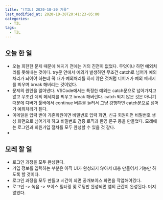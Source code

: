 ```yaml
---
title: "(TIL) 2020-10-30 기록"
last_modified_at: 2020-10-30T20:41:23-05:00
categories:
  - TIL
tags:
  - TIL
---
```


## 오늘 한 일

- 오늘 희한한 문제 때문에 해지기 전에는 거의 진전이 없었다. 무엇이냐 하면 예외처리를 못해내는 것이다. try문 안에서 예외가 발생하면 무조건 catch로 넘어가 예외처리가 되어야 하는데 꼭 내가 예외처리를 하지 않은 것처럼 디버거가 예외 메세지를 띄우며 break 해버리는 것이었다.
- 문제의 원인을 알아냈다. VSCode에서는 특정한 예외는 catch문으로 넘어가지고 않고 무조건 예외 메세지를 띄우고 break 해버린다. catch 되지 않은 것은 아니기 때문에 디버거 툴바에서 continue 버튼을 눌러서 그냥 강행하면 catch문으로 넘어가 예외처리가 된다.
- 이메일을 입력 받아 기존회원이면 비밀번호 입력 화면, 신규 회원이면 비밀번호 생성 화면으로 넘어가게 하고 비밀번호 검증 로직과 환영 문구 등을 만들었다. 모레에는 로그인과 회원가입 절차를 모두 완성할 수 있을 것 같다.
- 
## 모레 할 일
- 로그인 과정을 모두 완성한다.
- 가입 정보를 입력하는 부분은 아직 UI가 완성되지 않아서 대충 만들어서 기능만 하도록 할 것이다.
- 로그인 과정을 모두 만들고 시간이 되면 공개보이스 화면을 작업해야겠다.
- 로그인 -> 녹음 -> 보이스 필터링 및 로딩만 완성되면 앱의 근간이 완성된다. 머지 않았다.